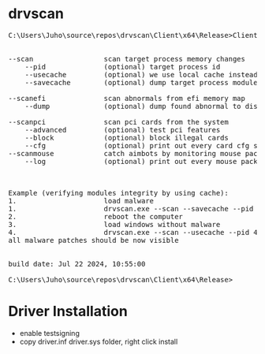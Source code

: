 # drvscan
<pre>
C:\Users\Juho\source\repos\drvscan\Client\x64\Release>Client.exe --help


--scan                 scan target process memory changes
    --pid              (optional) target process id
    --usecache         (optional) we use local cache instead of original PE files
    --savecache        (optional) dump target process modules to disk

--scanefi              scan abnormals from efi memory map
    --dump             (optional) dump found abnormal to disk

--scanpci              scan pci cards from the system
    --advanced         (optional) test pci features
    --block            (optional) block illegal cards
    --cfg              (optional) print out every card cfg space
--scanmouse            catch aimbots by monitoring mouse packets
    --log              (optional) print out every mouse packet



Example (verifying modules integrity by using cache):
1.                     load malware
1.                     drvscan.exe --scan --savecache --pid 4
2.                     reboot the computer
3.                     load windows without malware
4.                     drvscan.exe --scan --usecache --pid 4
all malware patches should be now visible


build date: Jul 22 2024, 10:55:00

C:\Users\Juho\source\repos\drvscan\Client\x64\Release>
</pre>
# Driver Installation
- enable testsigning  
- copy driver.inf driver.sys folder, right click install


